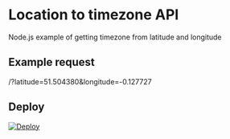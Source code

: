 # Location to timezone API
Node.js example of getting timezone from latitude and longitude

## Example request
/?latitude=51.504380&longitude=-0.127727

## Deploy
[![Deploy](https://www.herokucdn.com/deploy/button.svg)](https://heroku.com/deploy)
